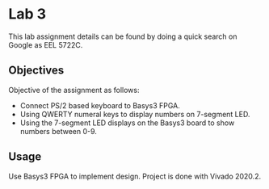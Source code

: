 # Lab 3

This lab assignment details can be found by doing a quick search on Google as EEL 5722C.


## Objectives

Objective of the assignment as follows:
  * Connect PS/2 based keyboard to Basys$3$ FPGA.
  * Using QWERTY numeral keys to display numbers on 7-segment LED.
  * Using the 7-segment LED displays on the Basys3 board to show numbers between 0-9.

## Usage

Use Basys3 FPGA to implement design. Project is done with Vivado 2020.2.
